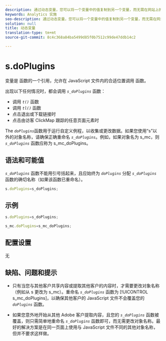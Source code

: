 ```yaml
---
description: 通过动态变量，您可以将一个变量中的值复制到另一个变量，而无需在网站上的图像请求中多次键入完整的值。
keywords: Analytics 实施
seo-description: 通过动态变量，您可以将一个变量中的值复制到另一个变量，而无需在网站上的图像请求中多次键入完整的值。
solution: null
title: 动态变量
translation-type: tm+mt
source-git-commit: 8c4c368a84ba5499d85f0b7512c99de47ddb14c2

---
```




# s.doPlugins

 变量是 函数的一个引用，允许在 JavaScript 文件内的合适位置调用 函数。

出现以下任何情况时，都会调用 *`s_doPlugins`* 函数：

* 调用 *`t()`* 函数
* 调用 *`tl()`* 函数
* 点击退出或下载链接时
* 点击由访客 ClickMap 跟踪的任意页面元素时

The *`doPlugins`*&#x200B;函数用于运行自定义例程，以收集或更改数据。如果您使用“s”以外的对象名称，请确保正确重命名 *`s_doPlugins`*。例如，如果对象名为 s_mc，则 *`s_doPlugins`* 函数应称为 s_mc_doPlugins。

## 语法和可能值

*`s_doPlugins`* 函数不能用引号括起来，且应始终为 *`doPlugins`* 分配 *`s_doPlugins`* 函数的确切名称（如果该函数已重命名）。

```js
s.doPlugins=s_doPlugins;
```

## 示例

```js
s.doPlugins=s_doPlugins;
```

```js
s_mc.doPlugins=s_mc_doPlugins;
```

## 配置设置

无

## 缺陷、问题和提示

* 只有当您与其他客户共享内容或提取其他客户的内容时，才需要更改对象名称（例如从 s 更改为 s_mc）。重命名 *`s_doPlugins`* 函数为 [!UICONTROL s_mc_doPlugins]，以确保其他客户的 JavaScript 文件不会覆盖您的 *`doPlugins`* 函数。

* 如果您意外地开始从其他 Adobe 客户提取内容，且您的 *`s_doPlugins`* 函数被覆盖，则只需简单地重命名 *`s_doPlugins`* 函数即可，而无需更改对象名称。最好的解决方案是在同一页面上使用与 JavaScript 文件不同的其他对象名称，但并不要求这样做。
